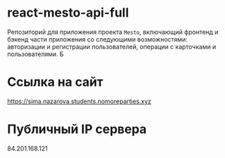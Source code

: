 # react-mesto-api-full
Репозиторий для приложения проекта `Mesto`, включающий фронтенд и бэкенд части приложения со следующими возможностями: авторизации и регистрации пользователей, операции с карточками и пользователями. Б
  
# Ссылка на сайт
https://sima.nazarova.students.nomoreparties.xyz

# Публичный IP сервера
84.201.168.121

